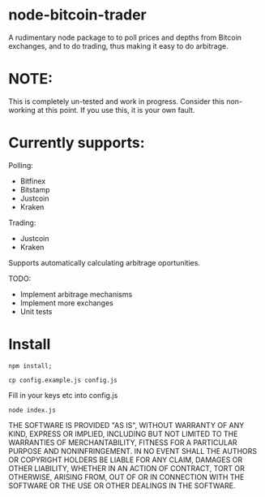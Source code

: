 node-bitcoin-trader
===================

A rudimentary node package to to poll prices and depths from Bitcoin exchanges, and to do trading, thus making it easy to do arbitrage.

NOTE:
====

This is completely un-tested and work in progress. Consider this non-working at this point. If you use this, it is your own fault. 

Currently supports:
===

Polling:

* Bitfinex
* Bitstamp
* Justcoin
* Kraken

Trading:

* Justcoin
* Kraken

Supports automatically calculating arbitrage oportunities.


TODO: 
 
* Implement arbitrage mechanisms
* Implement more exchanges
* Unit tests

Install
=======

`npm install;`

`cp config.example.js config.js`

Fill in your keys etc into config.js

`node index.js`


THE SOFTWARE IS PROVIDED "AS IS", WITHOUT WARRANTY OF ANY KIND, EXPRESS OR IMPLIED, INCLUDING BUT NOT LIMITED TO THE WARRANTIES OF MERCHANTABILITY, FITNESS FOR A PARTICULAR PURPOSE AND NONINFRINGEMENT. IN NO EVENT SHALL THE AUTHORS OR COPYRIGHT HOLDERS BE LIABLE FOR ANY CLAIM, DAMAGES OR OTHER LIABILITY, WHETHER IN AN ACTION OF CONTRACT, TORT OR OTHERWISE, ARISING FROM, OUT OF OR IN CONNECTION WITH THE SOFTWARE OR THE USE OR OTHER DEALINGS IN THE SOFTWARE.